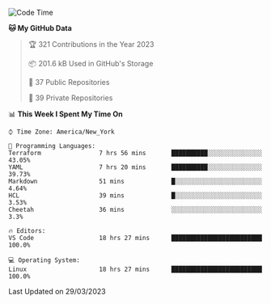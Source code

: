 <!--START_SECTION:waka-->
![Code Time](http://img.shields.io/badge/Code%20Time-164%20hrs%2019%20mins-blue)

**🐱 My GitHub Data** 

> 🏆 321 Contributions in the Year 2023
 > 
> 📦 201.6 kB Used in GitHub's Storage 
 > 
> 📜 37 Public Repositories 
 > 
> 🔑 39 Private Repositories  
 > 
📊 **This Week I Spent My Time On** 

```text
⌚︎ Time Zone: America/New_York

💬 Programming Languages: 
Terraform                7 hrs 56 mins       ██████████░░░░░░░░░░░░░░░   43.05% 
YAML                     7 hrs 20 mins       ██████████░░░░░░░░░░░░░░░   39.73% 
Markdown                 51 mins             █░░░░░░░░░░░░░░░░░░░░░░░░   4.64% 
HCL                      39 mins             █░░░░░░░░░░░░░░░░░░░░░░░░   3.53% 
Cheetah                  36 mins             ░░░░░░░░░░░░░░░░░░░░░░░░░   3.3%

🔥 Editors: 
VS Code                  18 hrs 27 mins      █████████████████████████   100.0%

💻 Operating System: 
Linux                    18 hrs 27 mins      █████████████████████████   100.0%

```


 Last Updated on 29/03/2023
<!--END_SECTION:waka-->